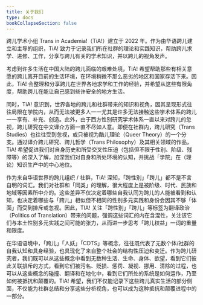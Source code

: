 ```yaml
---
title: 关于我们
type: docs
bookCollapseSection: false
---
```


跨儿学术小组 Trans in Academia!（TiA!）建立于 2022 年。作为由华语跨儿建立和主导的组织，TiA! 致力于记录我们所在社群的理论和实践知识，帮助跨儿求学、进修、工作，分享与跨儿有关的学术知识，并以跨儿的视角发声。

考虑到许多生活在中国大陆的跨儿面临的艰难处境，TiA! 希望帮助那些有相关意愿的跨儿离开目前的生活环境，在环境稍微不那么恶劣的地区和国家存活下来。因此，TiA! 会整理和分享跨儿在世界各地求学和工作的经验，并希望从这些有限角度，帮助跨儿在能让自己感到些许安全的地方生活。

同时，TiA! 意识到，世界各地的跨儿和社群带来的知识和视角，因其呈现形式往往局限在学院内，从而无法被更多人一一尤其是许多无法接触这些学术体系的跨儿一一享有、补充、创造。此外，由于西方性别研究学术体系一直以来对跨儿的忽视，跨儿研究在中文译介方面一直不尽如人意。即便在社群内，跨儿研究（Trans Studies）也往往受到忽视，或只被视为酷儿理论（Queer Theory）的一个分支。通过译介跨儿研究、跨儿哲学（Trans Philosophy）及其相关领域的作品，TiA! 希望促进我们对自身历史和所受交叉性压迫（包括但不限于性别、阶级、残障等）的深入了解，加深我们对自身和所处环境的认知，并挑战「学院」在（理论）知识生产中的中心地位。

作为来自华语世界的跨儿组织 / 社群，TiA! 深知，「跨性别」「跨儿」都不是不言自明的词汇。我们对社群和「同类」的理解，很大程度上是被阶级、时代、民族和地域等因素所中介的。这些差异不仅决定着哪些自我认同为跨儿的人能被看到和认知，也决定着哪些与「跨儿」相似但不相同的性别多元实践和身份会因其不够「体面」而受到排斥或忽视。因此，TIA! 关注「跨性别」「跨儿」等标签为翻译政治（Politics of Translation）带来的问题，强调这些词汇的内在含混性，关注该它们与本土性别多元实践之间可能的张力，从而进一步思考「跨儿权益」一词的重量和限度。

在华语语境中，「跨儿」「人妖」「CDTS」等概念，往往既代表了无数个体/社群的自我认知和具身经验，也具现化了来自整个社会的结构性压迫和变迁。作为跨儿研究者，我们既可以从这些概念中看到无数种生活、生命、身体、欲望，看到它们彼此关联排斥的方式，看到它们被污名、贬损、惩罚、凝视、挪用、清除的过程，也可以从这些概念的碰撞、翻译和在地化中，看到它们所处的系统是如何运作，乃至如何被抵抗和颠覆的。TiA! 希望，我们不仅能记录下这些跨儿真实生活的部分侧面，不仅能为社群总结和分享这些分析视角，也可以成为这种抵抗和颠覆进程中的一部分。
